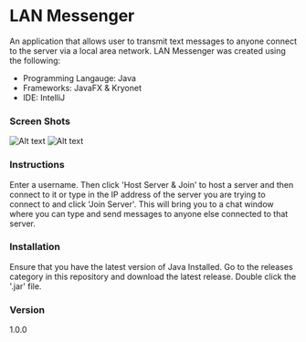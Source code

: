 # LAN Messenger

An application that allows user to transmit text messages to anyone connect to the server via a local area network. LAN Messenger was created using the following:

  - Programming Langauge: Java
  - Frameworks: JavaFX & Kryonet
  - IDE: IntelliJ

### Screen Shots
![Alt text](http://theostone.com/img/screenshots/chat_cap0.PNG)
![Alt text](http://theostone.com/img/screenshots/chat_cap1.PNG)

### Instructions
Enter a username. Then click 'Host Server & Join' to host a server and then connect to it or type in the IP address of the server you are trying to connect to and click 'Join Server'. This will bring you to a chat window where you can type and send messages to anyone else connected to that server. 

### Installation

Ensure that you have the latest version of Java Installed. Go to the releases category in this repository and download the latest release. Double click the '.jar' file. 

### Version
1.0.0